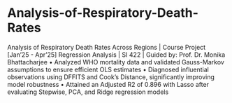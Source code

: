 # Analysis-of-Respiratory-Death-Rates
Analysis of Respiratory Death Rates Across Regions | Course Project [Jan’25 - Apr’25]
Regression Analysis | SI 422 | Guided by: Prof. Dr. Monika Bhattacharjee
• Analyzed WHO mortality data and validated Gauss-Markov assumptions to ensure efficient OLS estimates
• Diagnosed influential observations using DFFITS and Cook’s Distance, significantly improving model robustness
• Attained an Adjusted R2 of 0.896 with Lasso after evaluating Stepwise, PCA, and Ridge regression models
